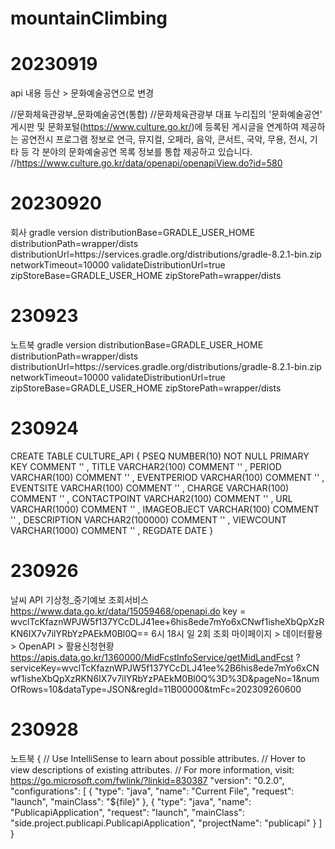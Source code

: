 # mountainClimbing


# 20230919
api 내용 등산 > 문화예술공연으로 변경

//문화체육관광부_문화예술공연(통합)
//문화체육관광부 대표 누리집의 '문화예술공연' 게시판 및 문화포털(https://www.culture.go.kr/)에 등록된 게시글을 연계하여 제공하는 공연전시 프로그램 정보로 연극, 뮤지컬, 오페라, 음악, 콘서트, 국악, 무용, 전시, 기타 등 각 분야의 문화예술공연 목록 정보를 통합 제공하고 있습니다.
//https://www.culture.go.kr/data/openapi/openapiView.do?id=580

# 20230920
회사 gradle version
distributionBase=GRADLE_USER_HOME
distributionPath=wrapper/dists
distributionUrl=https\://services.gradle.org/distributions/gradle-8.2.1-bin.zip
networkTimeout=10000
validateDistributionUrl=true
zipStoreBase=GRADLE_USER_HOME
zipStorePath=wrapper/dists

# 230923
노트북 gradle version
distributionBase=GRADLE_USER_HOME
distributionPath=wrapper/dists
distributionUrl=https\://services.gradle.org/distributions/gradle-8.2.1-bin.zip
networkTimeout=10000
validateDistributionUrl=true
zipStoreBase=GRADLE_USER_HOME
zipStorePath=wrapper/dists

# 230924
CREATE TABLE CULTURE_API {
      PSEQ            NUMBER(10)        NOT NULL    PRIMARY KEY     COMMENT ''
    , TITLE           VARCHAR2(100)                                 COMMENT ''
    , PERIOD          VARCHAR(100)                                  COMMENT ''
    , EVENTPERIOD     VARCHAR(100)                                  COMMENT ''
    , EVENTSITE       VARCHAR(100)                                  COMMENT ''
    , CHARGE          VARCHAR(100)                                  COMMENT ''
    , CONTACTPOINT    VARCHAR2(100)                                 COMMENT ''
    , URL             VARCHAR(1000)                                 COMMENT ''
    , IMAGEOBJECT     VARCHAR(100)                                  COMMENT ''
    , DESCRIPTION     VARCHAR2(100000)                              COMMENT ''
    , VIEWCOUNT       VARCHAR(1000)                                 COMMENT ''
    , REGDATE         DATE
}

# 230926
날씨 API
기상청_중기예보 조회서비스
https://www.data.go.kr/data/15059468/openapi.do
key = wvclTcKfaznWPJW5f137YCcDLJ41ee+6his8ede7mYo6xCNwf1isheXbQpXzRKN6IX7v7ilYRbYzPAEkM0Bl0Q==
6시 18시 일 2회 조회
마이페이지 > 데이터활용 > OpenAPI > 활용신청현황
https://apis.data.go.kr/1360000/MidFcstInfoService/getMidLandFcst
?serviceKey=wvclTcKfaznWPJW5f137YCcDLJ41ee%2B6his8ede7mYo6xCNwf1isheXbQpXzRKN6IX7v7ilYRbYzPAEkM0Bl0Q%3D%3D&pageNo=1&numOfRows=10&dataType=JSON&regId=11B00000&tmFc=202309260600

# 230928
노트북
{
    // Use IntelliSense to learn about possible attributes.
    // Hover to view descriptions of existing attributes.
    // For more information, visit: https://go.microsoft.com/fwlink/?linkid=830387
    "version": "0.2.0",
    "configurations": [
        {
            "type": "java",
            "name": "Current File",
            "request": "launch",
            "mainClass": "${file}"
        },
        {
            "type": "java",
            "name": "PublicapiApplication",
            "request": "launch",
            "mainClass": "side.project.publicapi.PublicapiApplication",
            "projectName": "publicapi"
        }
    ]
}